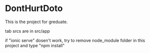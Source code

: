 # DontHurtDoto

This is the project for greduate.

tab srcs are in src/app

if "ionic serve" dosen't work, try to remove node_module folder in this project and type "npm install"
